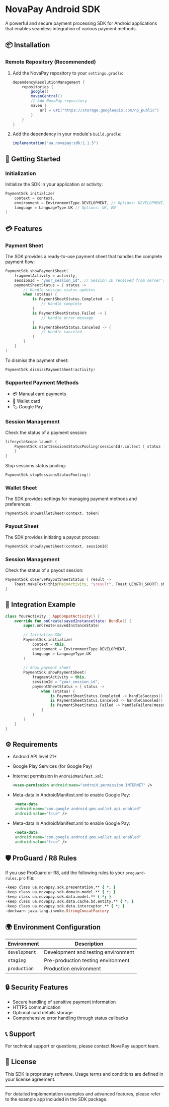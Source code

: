 # NovaPay Android SDK

A powerful and secure payment processing SDK for Android applications that enables seamless integration of various payment methods.

## 📦 Installation

### Remote Repository (Recommended)

1. Add the NovaPay repository to your `settings.gradle`:
    ```gradle
    dependencyResolutionManagement {
        repositories {
            google()
            mavenCentral()
            // Add NovaPay repository
            maven {
                url = uri("https://storage.googleapis.com/np_public")
            }
        }
    }
    ```
2. Add the dependency in your module's `build.gradle`:
    ```gradle
    implementation("ua.novapay:sdk:1.1.5")
    ```

## 🚀 Getting Started

### Initialization

Initialize the SDK in your application or activity:

```kotlin
PaymentSdk.initialize(
    context = context,
    environment = EnvironmentType.DEVELOPMENT, // Options: DEVELOPMENT, STAGING, PRODUCTION
    language = LanguageType.UK // Options: UK, EN
)
```

## 💳 Features

### Payment Sheet

The SDK provides a ready-to-use payment sheet that handles the complete payment flow:

```kotlin
PaymentSdk.showPaymentSheet(
    fragmentActivity = activity,
    sessionId = "your_session_id", // Session ID received from server's /init endpoint
    paymentSheetStatus = { status -> 
        // Handle session status updates
        when (status) {
            is PaymentSheetStatus.Completed -> { 
                // Handle complete 
            }
            is PaymentSheetStatus.Failed -> {
                // Handle error message 
            }
            is PaymentSheetStatus.Canceled -> {
                // Handle canceled 
            }
        }
    }
)
```

To dismiss the payment sheet:
```kotlin
PaymentSdk.dismissPaymentSheet(activity)
```

### Supported Payment Methods

- 💳 Manual card payments
- 👛 Wallet card
- 🏷️ Google Pay

### Session Management

Check the status of a payment session:

```kotlin
lifecycleScope.launch {
    PaymentSdk.startSessionsStatusPooling(sessionId).collect { status ->
    }
}
```

Stop sessions status pooling:

```kotlin
PaymentSdk.stopSessionsStatusPooling()
```

### Wallet Sheet

The SDK provides settings for managing payment methods and preferences:

```kotlin
PaymentSdk.showWalletSheet(context, token)
```

### Payout Sheet

The SDK provides initiating a payout process:

```kotlin
PaymentSdk.showPayoutSheet(context, sessionId)
```

### Session Management

Check the status of a payout session:

```kotlin
PaymentSdk.observePayoutSheetStatus { result ->
    Toast.makeText(this@MainActivity, "$result", Toast.LENGTH_SHORT).show()
}
```

## 📱 Integration Example

```kotlin
class YourActivity : AppCompatActivity() {
    override fun onCreate(savedInstanceState: Bundle?) {
        super.onCreate(savedInstanceState)
        
        // Initialize SDK
        PaymentSdk.initialize(
            context = this,
            environment = EnvironmentType.DEVELOPMENT,
            language = LanguageType.UK
        )
        
        // Show payment sheet
        PaymentSdk.showPaymentSheet(
            fragmentActivity = this,
            sessionId = "your_session_id",
            paymentSheetStatus = { status ->
                when (status) {
                    is PaymentSheetStatus.Completed -> handleSuccess()
                    is PaymentSheetStatus.Canceled -> handleCanceled()
                    is PaymentSheetStatus.Failed -> handleFailure(message = status.error)
                }
            }
        )
    }
}
```

## ⚙️ Requirements

- Android API level 21+
- Google Play Services (for Google Pay)
- Internet permission in `AndroidManifest.xml`:
    ```xml
    <uses-permission android:name="android.permission.INTERNET" />
    ```
- Meta-data in AndroidManifest.xml to enable Google Pay:
   ```xml
    <meta-data
    android:name="com.google.android.gms.wallet.api.enabled"
    android:value="true" />
    ```

- Meta-data in AndroidManifest.xml to enable Google Pay:
   ```xml
    <meta-data
    android:name="com.google.android.gms.wallet.api.enabled"
    android:value="true" />
    ```

## 🛡️ ProGuard / R8 Rules

If you use ProGuard or R8, add the following rules to your `proguard-rules.pro` file:

```pro
-keep class ua.novapay.sdk.presentation.** { *; }
-keep class ua.novapay.sdk.domain.model.** { *; }
-keep class ua.novapay.sdk.data.model.** { *; }
-keep class ua.novapay.sdk.data.cache.bd.entity.** { *; }
-keep class ua.novapay.sdk.data.interceptor.** { *; }
-dontwarn java.lang.invoke.StringConcatFactory
```

## 🌍 Environment Configuration

| Environment | Description |
|------------|-------------|
| `development` | Development and testing environment |
| `staging` | Pre-production testing environment |
| `production` | Production environment |

## 🔒 Security Features

- Secure handling of sensitive payment information
- HTTPS communication
- Optional card details storage
- Comprehensive error handling through status callbacks

## 📞 Support

For technical support or questions, please contact NovaPay support team.

## 📄 License

This SDK is proprietary software. Usage terms and conditions are defined in your license agreement.

---

For detailed implementation examples and advanced features, please refer to the example app included in the SDK package. 
